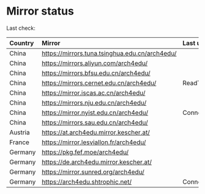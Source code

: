 <script src="./time.js"></script>
# Mirror status
Last check: <script type="text/javascript">localize(1761064273.552146);</script>

|Country|Mirror|Last update|
|:------|:-----|:----------|
|China|https://mirrors.tuna.tsinghua.edu.cn/arch4edu/|<script type="text/javascript">localize(1760942910);</script>|
|China|https://mirrors.aliyun.com/arch4edu/|<script type="text/javascript">localize(1760942910);</script>|
|China|https://mirrors.bfsu.edu.cn/arch4edu/|<script type="text/javascript">localize(1760942910);</script>|
|China|https://mirrors.cernet.edu.cn/arch4edu/|ReadTimeout|
|China|https://mirror.iscas.ac.cn/arch4edu/|<script type="text/javascript">localize(1760942910);</script>|
|China|https://mirrors.nju.edu.cn/arch4edu/|<script type="text/javascript">localize(1760942910);</script>|
|China|https://mirror.nyist.edu.cn/arch4edu/|ConnectionError|
|China|https://mirrors.sau.edu.cn/arch4edu/|<script type="text/javascript">localize(1756795646);</script>|
|Austria|https://at.arch4edu.mirror.kescher.at/|<script type="text/javascript">localize(1760942910);</script>|
|France|https://mirror.lesviallon.fr/arch4edu/|<script type="text/javascript">localize(1760942910);</script>|
|Germany|https://pkg.fef.moe/arch4edu/|<script type="text/javascript">localize(1760942910);</script>|
|Germany|https://de.arch4edu.mirror.kescher.at/|<script type="text/javascript">localize(1760942910);</script>|
|Germany|https://mirror.sunred.org/arch4edu/|<script type="text/javascript">localize(1760942910);</script>|
|Germany|https://arch4edu.shtrophic.net/|ConnectionError|

<script src="./tablefilter/tablefilter.js"></script>
<script src="./table.js"></script>